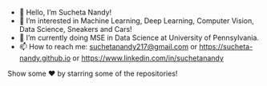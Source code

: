 - 👋 Hello, I’m Sucheta Nandy!
- 👀 I’m interested in Machine Learning, Deep Learning, Computer Vision, Data Science, Sneakers and Cars!
- 🌱 I’m currently doing MSE in Data Science at University of Pennsylvania.
- 📫 How to reach me: suchetanandy217@gmail.com or https://sucheta-nandy.github.io or https://www.linkedin.com/in/suchetanandy

Show some  ❤️  by starring some of the repositories!

<!---
sucheta-nandy/sucheta-nandy is a ✨ special ✨ repository because its `README.md` (this file) appears on your GitHub profile.
You can click the Preview link to take a look at your changes.
--->


